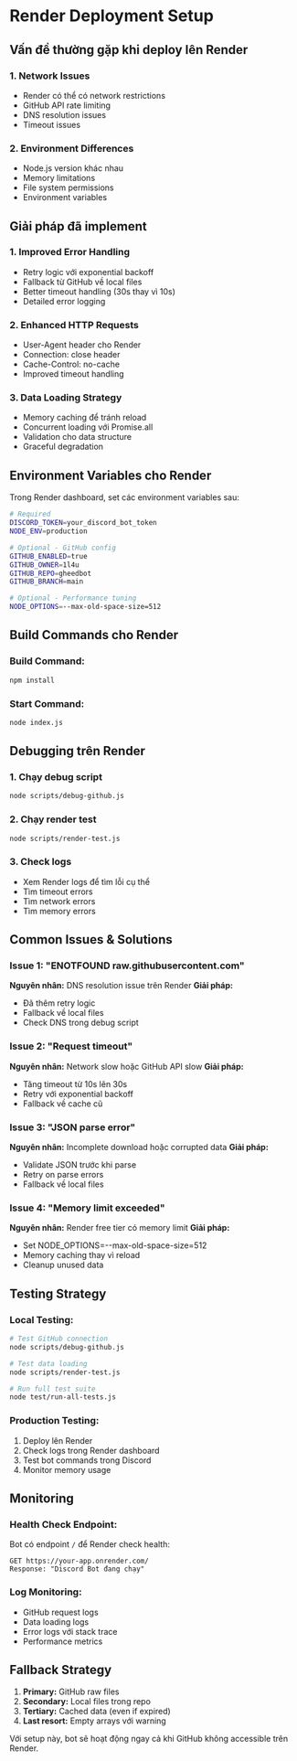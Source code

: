 # Render Deployment Setup

## Vấn đề thường gặp khi deploy lên Render

### 1. **Network Issues**
- Render có thể có network restrictions
- GitHub API rate limiting
- DNS resolution issues
- Timeout issues

### 2. **Environment Differences**
- Node.js version khác nhau
- Memory limitations
- File system permissions
- Environment variables

## Giải pháp đã implement

### 1. **Improved Error Handling**
- Retry logic với exponential backoff
- Fallback từ GitHub về local files
- Better timeout handling (30s thay vì 10s)
- Detailed error logging

### 2. **Enhanced HTTP Requests**
- User-Agent header cho Render
- Connection: close header
- Cache-Control: no-cache
- Improved timeout handling

### 3. **Data Loading Strategy**
- Memory caching để tránh reload
- Concurrent loading với Promise.all
- Validation cho data structure
- Graceful degradation

## Environment Variables cho Render

Trong Render dashboard, set các environment variables sau:

```bash
# Required
DISCORD_TOKEN=your_discord_bot_token
NODE_ENV=production

# Optional - GitHub config
GITHUB_ENABLED=true
GITHUB_OWNER=1l4u
GITHUB_REPO=gheedbot
GITHUB_BRANCH=main

# Optional - Performance tuning
NODE_OPTIONS=--max-old-space-size=512
```

## Build Commands cho Render

### Build Command:
```bash
npm install
```

### Start Command:
```bash
node index.js
```

## Debugging trên Render

### 1. **Chạy debug script**
```bash
node scripts/debug-github.js
```

### 2. **Chạy render test**
```bash
node scripts/render-test.js
```

### 3. **Check logs**
- Xem Render logs để tìm lỗi cụ thể
- Tìm timeout errors
- Tìm network errors
- Tìm memory errors

## Common Issues & Solutions

### Issue 1: "ENOTFOUND raw.githubusercontent.com"
**Nguyên nhân:** DNS resolution issue trên Render
**Giải pháp:** 
- Đã thêm retry logic
- Fallback về local files
- Check DNS trong debug script

### Issue 2: "Request timeout"
**Nguyên nhân:** Network slow hoặc GitHub API slow
**Giải pháp:**
- Tăng timeout từ 10s lên 30s
- Retry với exponential backoff
- Fallback về cache cũ

### Issue 3: "JSON parse error"
**Nguyên nhân:** Incomplete download hoặc corrupted data
**Giải pháp:**
- Validate JSON trước khi parse
- Retry on parse errors
- Fallback về local files

### Issue 4: "Memory limit exceeded"
**Nguyên nhân:** Render free tier có memory limit
**Giải pháp:**
- Set NODE_OPTIONS=--max-old-space-size=512
- Memory caching thay vì reload
- Cleanup unused data

## Testing Strategy

### Local Testing:
```bash
# Test GitHub connection
node scripts/debug-github.js

# Test data loading
node scripts/render-test.js

# Run full test suite
node test/run-all-tests.js
```

### Production Testing:
1. Deploy lên Render
2. Check logs trong Render dashboard
3. Test bot commands trong Discord
4. Monitor memory usage

## Monitoring

### Health Check Endpoint:
Bot có endpoint `/` để Render check health:
```
GET https://your-app.onrender.com/
Response: "Discord Bot đang chạy"
```

### Log Monitoring:
- GitHub request logs
- Data loading logs
- Error logs với stack trace
- Performance metrics

## Fallback Strategy

1. **Primary:** GitHub raw files
2. **Secondary:** Local files trong repo
3. **Tertiary:** Cached data (even if expired)
4. **Last resort:** Empty arrays với warning

Với setup này, bot sẽ hoạt động ngay cả khi GitHub không accessible trên Render.
